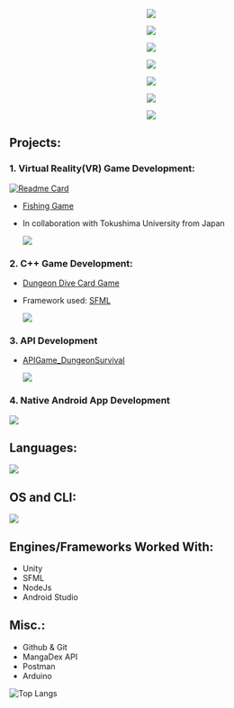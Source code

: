 
[//]: # (github: https://github.com/tandpfun/skill-icons)

<p align="center">
  <a href="https://skillicons.dev">
    <img src="https://skillicons.dev/icons?i=cpp,visualstudio" />
  </a>
</p>

<p align="center">
  <a href="https://skillicons.dev">
    <img src="https://skillicons.dev/icons?i=py,vscode" />
  </a>
</p>

<p align="center">
  <a href="https://skillicons.dev">
    <img src="https://skillicons.dev/icons?i=cs,unity" />
  </a>
</p>

<p align="center">
  <a href="https://skillicons.dev">
    <img src="https://skillicons.dev/icons?i=kotlin,androidstudio" />
  </a>
</p>

<p align="center">
  <a href="https://skillicons.dev">
    <img src="https://skillicons.dev/icons?i=js,nodejs,express,mongodb,azure,postman" />
  </a>
</p>

<p align="center">
  <a href="https://skillicons.dev">
    <img src="https://skillicons.dev/icons?i=windows,powershell,kali,bash" />
  </a>
</p>

<p align="center">
  <a href="https://skillicons.dev">
    <img src="https://skillicons.dev/icons?i=arduino" />
  </a>
</p>

## Projects:
### 1. Virtual Reality(VR) Game Development:
[![Readme Card](https://github-readme-stats.vercel.app/api/pin/?username=yukiudagawa&repo=Fishing&show_owner=true)](https://github.com/yukiudagawa/Fishing)
- [Fishing Game](https://github.com/yukiudagawa/Fishing)
- In collaboration with Tokushima University from Japan

  <a href="https://skillicons.dev">
    <img src="https://skillicons.dev/icons?i=cs,unity" />
  </a>

### 2. C++ Game Development:
- [Dungeon Dive Card Game](https://github.com/KLimaLima/Dungeon-Dive-Card-Game)
- Framework used: [SFML](https://www.sfml-dev.org/)

  <a href="https://skillicons.dev">
    <img src="https://skillicons.dev/icons?i=cpp,visualstudio" />
  </a>

### 3. API Development
- [APIGame_DungeonSurvival](https://github.com/KLimaLima/APIGame_DungeonSurvival)

  <a href="https://skillicons.dev">
    <img src="https://skillicons.dev/icons?i=js,nodejs,express,mongodb,azure,postman" />
  </a>
### 4. Native Android App Development
  <a href="https://skillicons.dev">
    <img src="https://skillicons.dev/icons?i=kotlin,androidstudio" />
  </a>

## Languages:
  <a href="https://skillicons.dev">
    <img src="https://skillicons.dev/icons?i=cpp,cs,py,kotlin,js" />
  </a>

## OS and CLI:
  <a href="https://skillicons.dev">
    <img src="https://skillicons.dev/icons?i=windows,powershell,kali,bash" />
  </a>

## Engines/Frameworks Worked With:
- Unity
- SFML
- NodeJs
- Android Studio

## Misc.:
- Github & Git
- MangaDex API
- Postman
- Arduino

![Top Langs](https://github-readme-stats.vercel.app/api/top-langs/?username=klimalima&layout=compact)
